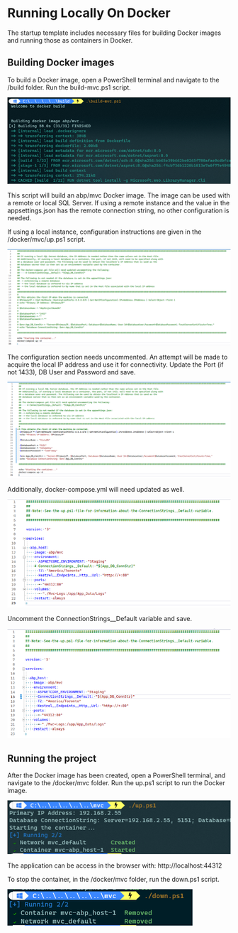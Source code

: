 # Running Locally On Docker

The startup template includes necessary files for building Docker images and running those as containers in Docker.

## Building Docker images
To build a Docker image, open a PowerShell terminal and navigate to the /build folder. Run the build-mvc.ps1 script.

![](img/build-mvc_ps1.png)

 This script will build an abp/mvc Docker image. The image can be used with a remote or local SQL Server. If using a remote instance and the value in the appsettings.json has the remote connection string, no other configuration is needed.

 If using a local instance, configuration instructions are given in the /docker/mvc/up.ps1 script.

![commented version](img/commented_up_ps1.png)

The configuration section needs uncommented. An attempt will be made to acquire the local IP address and use it for connectivity. Update the Port (if not 1433), DB User and Password and save.

![commented version](img/uncommented_up_ps1.png)

Additionally, docker-compose.yml will need updated as well.

![commented version](img/commented_dcompose_ps1.png)

Uncomment the ConnectionStrings__Default variable and save.

![commented version](img/uncommented_dcompose_ps1.png)

## Running the project

After the Docker image has been created, open a PowerShell terminal, and navigate to the /docker/mvc folder. Run the up.ps1 script to run the Docker image.

![commented version](img/up_ps1.png)

The application can be access in the browser with: http://localhost:44312

To stop the container, in the /docker/mvc folder, run the down.ps1 script.

![commented version](img/down_ps1.png)
